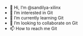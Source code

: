 - 👋 Hi, I’m @sandilya-xilinx
- 👀 I’m interested in Git
- 🌱 I’m currently learning Git
- 💞️ I’m looking to collaborate on Git
- 📫 How to reach me Git

<!---
sandilya-xilinx/sandilya-xilinx is a ✨ special ✨ repository because its `README.md` (this file) appears on your GitHub profile.
You can click the Preview link to take a look at your changes.
--->
